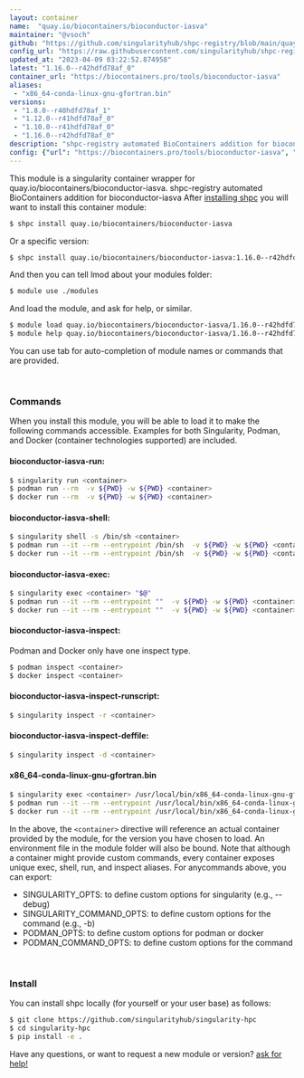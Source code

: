 ```yaml
---
layout: container
name:  "quay.io/biocontainers/bioconductor-iasva"
maintainer: "@vsoch"
github: "https://github.com/singularityhub/shpc-registry/blob/main/quay.io/biocontainers/bioconductor-iasva/container.yaml"
config_url: "https://raw.githubusercontent.com/singularityhub/shpc-registry/main/quay.io/biocontainers/bioconductor-iasva/container.yaml"
updated_at: "2023-04-09 03:22:52.874958"
latest: "1.16.0--r42hdfd78af_0"
container_url: "https://biocontainers.pro/tools/bioconductor-iasva"
aliases:
 - "x86_64-conda-linux-gnu-gfortran.bin"
versions:
 - "1.8.0--r40hdfd78af_1"
 - "1.12.0--r41hdfd78af_0"
 - "1.10.0--r41hdfd78af_0"
 - "1.16.0--r42hdfd78af_0"
description: "shpc-registry automated BioContainers addition for bioconductor-iasva"
config: {"url": "https://biocontainers.pro/tools/bioconductor-iasva", "maintainer": "@vsoch", "description": "shpc-registry automated BioContainers addition for bioconductor-iasva", "latest": {"1.16.0--r42hdfd78af_0": "sha256:6cf1f57887fe288071fc8e55cdc728c140d9205fc8a29bf9b0aa0b713d6d9111"}, "tags": {"1.8.0--r40hdfd78af_1": "sha256:f7aaf404d78ff993a53528403617218ae1e252c08e9f0aff5f34b68fc576ba28", "1.12.0--r41hdfd78af_0": "sha256:6721cb2d90391960ac064dac6916c4b8d1f715820cd0cf64eaded1c55daa3e72", "1.10.0--r41hdfd78af_0": "sha256:7f46a9417c19cf94f18c3e879169f95370f9245cbaf926ef2ea18abad36e6d7e", "1.16.0--r42hdfd78af_0": "sha256:6cf1f57887fe288071fc8e55cdc728c140d9205fc8a29bf9b0aa0b713d6d9111"}, "docker": "quay.io/biocontainers/bioconductor-iasva", "aliases": {"x86_64-conda-linux-gnu-gfortran.bin": "/usr/local/bin/x86_64-conda-linux-gnu-gfortran.bin"}}
---
```


This module is a singularity container wrapper for quay.io/biocontainers/bioconductor-iasva.
shpc-registry automated BioContainers addition for bioconductor-iasva
After [installing shpc](#install) you will want to install this container module:


```bash
$ shpc install quay.io/biocontainers/bioconductor-iasva
```

Or a specific version:

```bash
$ shpc install quay.io/biocontainers/bioconductor-iasva:1.16.0--r42hdfd78af_0
```

And then you can tell lmod about your modules folder:

```bash
$ module use ./modules
```

And load the module, and ask for help, or similar.

```bash
$ module load quay.io/biocontainers/bioconductor-iasva/1.16.0--r42hdfd78af_0
$ module help quay.io/biocontainers/bioconductor-iasva/1.16.0--r42hdfd78af_0
```

You can use tab for auto-completion of module names or commands that are provided.

<br>

### Commands

When you install this module, you will be able to load it to make the following commands accessible.
Examples for both Singularity, Podman, and Docker (container technologies supported) are included.

#### bioconductor-iasva-run:

```bash
$ singularity run <container>
$ podman run --rm  -v ${PWD} -w ${PWD} <container>
$ docker run --rm  -v ${PWD} -w ${PWD} <container>
```

#### bioconductor-iasva-shell:

```bash
$ singularity shell -s /bin/sh <container>
$ podman run --it --rm --entrypoint /bin/sh  -v ${PWD} -w ${PWD} <container>
$ docker run --it --rm --entrypoint /bin/sh  -v ${PWD} -w ${PWD} <container>
```

#### bioconductor-iasva-exec:

```bash
$ singularity exec <container> "$@"
$ podman run --it --rm --entrypoint ""  -v ${PWD} -w ${PWD} <container> "$@"
$ docker run --it --rm --entrypoint ""  -v ${PWD} -w ${PWD} <container> "$@"
```

#### bioconductor-iasva-inspect:

Podman and Docker only have one inspect type.

```bash
$ podman inspect <container>
$ docker inspect <container>
```

#### bioconductor-iasva-inspect-runscript:

```bash
$ singularity inspect -r <container>
```

#### bioconductor-iasva-inspect-deffile:

```bash
$ singularity inspect -d <container>
```


#### x86_64-conda-linux-gnu-gfortran.bin

```bash
$ singularity exec <container> /usr/local/bin/x86_64-conda-linux-gnu-gfortran.bin
$ podman run --it --rm --entrypoint /usr/local/bin/x86_64-conda-linux-gnu-gfortran.bin   -v ${PWD} -w ${PWD} <container> -c " $@"
$ docker run --it --rm --entrypoint /usr/local/bin/x86_64-conda-linux-gnu-gfortran.bin   -v ${PWD} -w ${PWD} <container> -c " $@"
```



In the above, the `<container>` directive will reference an actual container provided
by the module, for the version you have chosen to load. An environment file in the
module folder will also be bound. Note that although a container
might provide custom commands, every container exposes unique exec, shell, run, and
inspect aliases. For anycommands above, you can export:

 - SINGULARITY_OPTS: to define custom options for singularity (e.g., --debug)
 - SINGULARITY_COMMAND_OPTS: to define custom options for the command (e.g., -b)
 - PODMAN_OPTS: to define custom options for podman or docker
 - PODMAN_COMMAND_OPTS: to define custom options for the command

<br>

### Install

You can install shpc locally (for yourself or your user base) as follows:

```bash
$ git clone https://github.com/singularityhub/singularity-hpc
$ cd singularity-hpc
$ pip install -e .
```

Have any questions, or want to request a new module or version? [ask for help!](https://github.com/singularityhub/singularity-hpc/issues)